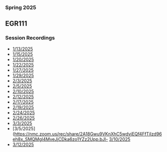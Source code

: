 ### Spring 2025
## EGR111
### Session Recordings


- [1/13/2025](https://nmc.zoom.us/rec/share/jxeLvL8XiorvjnARnlVWHialBrFGz7dsHwmnfICAfkfrL5bOmPdM9UFPk-Kio6PT.p7-xsseNTEQsFWBu)
- [1/15/2025](https://nmc.zoom.us/rec/share/mp_H42POZV5wcqrZRifyiBbn0eFQyIujRZ6wTsRUdRQXl7jXwc591E6ud4kLtPmh.-klNBvYxWCPFi9MK)
- [1/20/2025](https://nmc.zoom.us/rec/share/T0QnFZy8n8Qmkc_XSjChjI1NMBIBkuP2H07z_-afbVlzXNfqX3y0tb0NfgWWZoyZ.qqnCGmuArPvZ4n8W)
- [1/22/2025](https://nmc.zoom.us/rec/share/zm1ufzTRaLKNd8ZA_NdxhhR_mOxePcw8nMYkUKMPrv9Dqhlv-cyIQXaDmbvfbj6O.7vxiwWqb0BXn6jNs)
- [1/27/2025]()
- [1/29/2025](https://nmc.zoom.us/rec/share/CBX27IfLVqi39mOXf5U6suZCYTFdfADdoeIfQPT41gQmlMX0MDZ6L4SK3DG5n_hK.5_zPZqQ9L9NoxNDa?startTime=1738173485000)
- [2/3/2025](https://nmc.zoom.us/rec/share/4M6jiOdwzqPoW1KWZfCsfHBYHMu_IVErRWzF0Xbmav8GKoeqvIzIG7YtO8B0Di3G.yCA98FFxlyKkCW7N)
- [2/5/2025](https://nmc.zoom.us/rec/share/AdHvTh9yLQKyYSovDdcP3m0SgRmju6GW0P7UsYj7r_TKHM_22cTe4tA5jitDso4I.70H98pW52L-UpzgJ)
- [2/10/2025](https://nmc.zoom.us/rec/share/FDXWhliimTipVI8v1VSAzVaXuRFjgjtV2jT5iheLRWO58W5I3uwzxO1cYrQ29aCu.StYP8gIDBKUS49EN)
- [2/12/2025](https://nmc.zoom.us/rec/share/NVKFeB_rq0YDCeA2fEeB-ga0TyRUlJqdiJ-4E3PMkMU0AD_c_NIohDZeDAOX-0Nq.SyBCWChgmkSJmCX1)
- [2/17/2025](https://nmc.zoom.us/rec/share/YpnLlDf__LHNsmoP4255sdsUppHg36po2Rzxqky_c3OwMBUF1l03u5gkITSe3IU6.RiAUMR_1QB05dUwk)
- [2/19/2025](https://nmc.zoom.us/rec/share/q5gTegtglbF0BDn-jA67bmzKdFVpb82iWB1NnQLvJWzA7zsQtcUzBoAo61prA4KE.TnogG67A0rJ98SWz)
- [2/24/2025](https://nmc.zoom.us/rec/share/WuArmB0pnNYpdZy1Qbdg77EEdcq6we9IJLxRsTKSAJ9tO3jVfftT8_z8dvzT-vQA.4kFFwkS3COi1dgFt)
- [2/26/2025](https://nmc.zoom.us/rec/share/3Lja6ExWVEZGihhLafq_UD0S5VxBnJ8WH0rTVQrCaiieTrzg_JZ6FzinmF81JW3Y.XHfgxTcbkS2hrhVm)
- [3/3/2025]()
- [3/5/2025](https://nmc.zoom.us/rec/share/2A18Gwu9VKnXhC5wdvjEQf4FfTiIzd96eh8x_SMQMgI4MveJjCDka6zo1YZz2Upp.bJl- [3/10/2025](https://nmc.zoom.us/rec/share/N1m3IgrujtcL30ajDM-aHB4c5JcTOWYW67R_9jLXRuiEjcWXjtGvGy-Fuhdr1A-z.cpqwTtGj45df6GTk)
- [3/12/2025](https://nmc.zoom.us/rec/share/4rNjFAyBp7oaUKnCpr9brAcp91-Dh0QEu8FHDpIOvDQPsbG2fP5Cv2Y3vcQN0EqC.vskRDvtkBeT1f81C)

<!-- 




- [3/17/2025]()
- [3/19/2025]()
- [3/24/2025]()
- [3/26/2025]()
- [3/31/2025]()
- [4/2/2025]()
- [4/7/2025]()
- [4/9/2025]()
- [4/14/2025]()
- [4/16/2025]()
- [4/21/2025]()
- [4/23/2025]()
- [4/28/2025]()
- [5/30/2025]() -->
